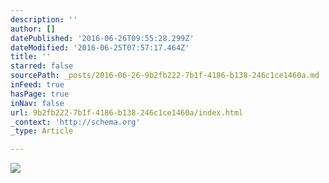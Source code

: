 ```yaml
---
description: ''
author: []
datePublished: '2016-06-26T09:55:28.299Z'
dateModified: '2016-06-25T07:57:17.464Z'
title: ''
starred: false
sourcePath: _posts/2016-06-26-9b2fb222-7b1f-4186-b138-246c1ce1460a.md
inFeed: true
hasPage: true
inNav: false
url: 9b2fb222-7b1f-4186-b138-246c1ce1460a/index.html
_context: 'http://schema.org'
_type: Article

---
```

![](https://the-grid-user-content.s3-us-west-2.amazonaws.com/733caadc-d86b-4e82-8bc4-a0a4b0a55e5d.jpg)
